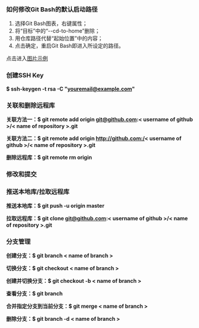 ### 如何修改Git Bash的默认启动路径 ###

1. 选择Git Bash图表，右键属性；
2. 将“目标”中的“--cd-to-home”删除；
3. 用仓库路径代替“起始位置”中的内容；
4. 点击确定，重启Git Bash即进入所设定的路径。

点击进入[图片示例](https://github.com/YB-Chen/GitCommend/blob/master/git-bash%E5%B1%9E%E6%80%A7.JPG?raw=true)

### 创建SSH Key ###
**$ ssh-keygen -t rsa -C "youremail@example.com"**

### 关联和删除远程库 ###
**关联方法一：$ git remote add origin git@github.com:< username of github >/< name of repository >.git**

**关联方法二：$ git remote add origin http://github.com:/< username of github >/< name of repository >.git**

**删除远程库：$ git remote rm origin**

### 修改和提交 ###



### 推送本地库/拉取远程库 ###

**推送本地库：$ git push -u origin master**

**拉取远程库：$ git clone git@github.com:< username of github >/< name of repository >.git**

### 分支管理 ###

**创建分支：$ git branch < name of branch >**

**切换分支：$ git checkout < name of branch >**

**创建并切换分支：$ git checkout -b < name of branch >**

**查看分支：$ git branch**

**合并指定分支到当前分支：$ git merge < name of branch >**

**删除分支：$ git branch -d < name of branch >**